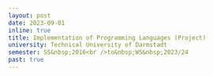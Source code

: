 ```yaml
---
layout: post
date: 2023-09-01
inline: true
title: Implementation of Programming Languages (Project)
university: Technical University of Darmstadt
semester: SS&nbsp;2016<br />to&nbsp;WS&nbsp;2023/24
past: true
---
```

